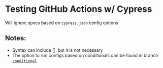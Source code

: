 # Testing GitHub Actions w/ Cypress

Will ignore specs based on `cypress.json` config options

## Notes:
- Syntax can include [], but it is not necessary
- The option to run configs based on conditionals can be found in branch [`conditional`](https://github.com/conversaShawn/github-actions/tree/conditional)